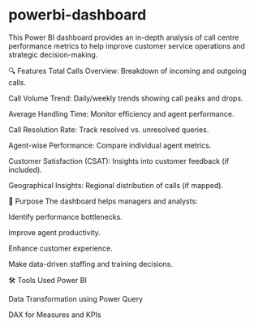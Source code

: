# powerbi-dashboard
This Power BI dashboard provides an in-depth analysis of call centre performance metrics to help improve customer service operations and strategic decision-making.

🔍 Features
Total Calls Overview: Breakdown of incoming and outgoing calls.

Call Volume Trend: Daily/weekly trends showing call peaks and drops.

Average Handling Time: Monitor efficiency and agent performance.

Call Resolution Rate: Track resolved vs. unresolved queries.

Agent-wise Performance: Compare individual agent metrics.

Customer Satisfaction (CSAT): Insights into customer feedback (if included).

Geographical Insights: Regional distribution of calls (if mapped).

🎯 Purpose
The dashboard helps managers and analysts:

Identify performance bottlenecks.

Improve agent productivity.

Enhance customer experience.

Make data-driven staffing and training decisions.

🛠 Tools Used
Power BI

Data Transformation using Power Query

DAX for Measures and KPIs

